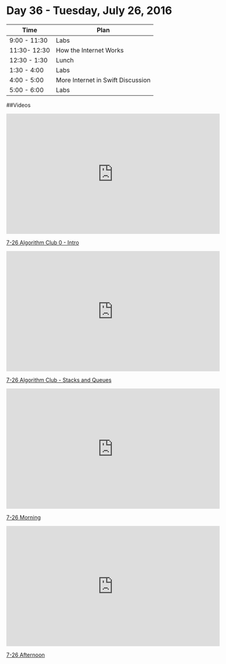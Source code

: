# Day 36  - Tuesday, July 26, 2016 


Time       | Plan     |
----------------|-------
9:00 - 11:30  | Labs
11:30- 12:30  | How the Internet Works
12:30 - 1:30    | Lunch
1:30 - 4:00    | Labs
4:00 - 5:00  | More Internet in Swift Discussion
5:00 - 6:00    | Labs

##Videos
<iframe width="560" height="315" src="https://www.youtube.com/embed/Ibaepl7Q7I4?rel=0&modestbranding=1" frameborder="0" allowfullscreen></iframe><p><a href="https://www.youtube.com/watch?v=Ibaepl7Q7I4">7-26 Algorithm Club 0 - Intro</a></p>

<iframe width="560" height="315" src="https://www.youtube.com/embed/riQmSoZStG8?rel=0&modestbranding=1" frameborder="0" allowfullscreen></iframe><p><a href="https://www.youtube.com/watch?v=riQmSoZStG8">7-26 Algorithm Club - Stacks and Queues</a></p>
<iframe width="560" height="315" src="https://www.youtube.com/embed/_0WtPmHHINo?rel=0&modestbranding=1" frameborder="0" allowfullscreen></iframe><p><a href="https://www.youtube.com/watch?v=_0WtPmHHINo">7-26 Morning</a></p>
<iframe width="560" height="315" src="https://www.youtube.com/embed/S5B6gTXiuFA?rel=0&modestbranding=1" frameborder="0" allowfullscreen></iframe><p><a href="https://www.youtube.com/watch?v=S5B6gTXiuFA">7-26 Afternoon</a></p>
